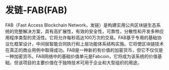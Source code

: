 # 发链-FAB(FAB)

FAB（Fast Access Blockchain Network，发链）是构建实用公共区块链生态系统的完整解决方案，具有高扩展性，有效的安全性，可靠性，分散性和开发多种应用程序类型的灵活性。它将允许每秒高达100万次的交易。FAB基于专用的基础协议化框架设计，中间层智能合同执行和上层功能体系结构实施。它将使区块链技术在真正的商业用例中取得成功。FAB是一种新的有价值的加密货币，但它不仅仅是一种加密货币。FAB网络中的基础价值单元是Fabcoin，它将成为该系统的价值基础，但该项目的主要价值在于独特技术可用于企业和大型组织的用途。

